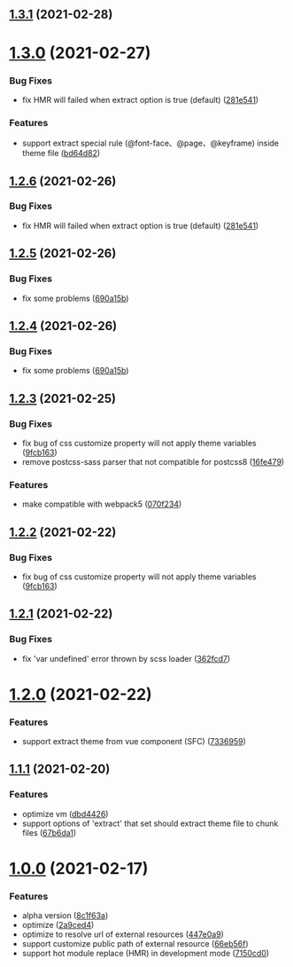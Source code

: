 ## [1.3.1](https://github.com/icesjs/theme-webpack-plugin/compare/v1.3.0...v1.3.1) (2021-02-28)

# [1.3.0](https://github.com/icesjs/theme-webpack-plugin/compare/v1.2.5...v1.3.0) (2021-02-27)

### Bug Fixes

- fix HMR will failed when extract option is true (default) ([281e541](https://github.com/icesjs/theme-webpack-plugin/commit/281e541de2a06fc15ae20c8733cb6ff5a812fc90))

### Features

- support extract special rule (\@font-face、\@page、\@keyframe) inside theme file ([bd64d82](https://github.com/icesjs/theme-webpack-plugin/commit/bd64d82c18b97fa12305c84b6764de6d2c4c5966))

## [1.2.6](https://github.com/icesjs/theme-webpack-plugin/compare/v1.2.5...v1.2.6) (2021-02-26)

### Bug Fixes

- fix HMR will failed when extract option is true (default) ([281e541](https://github.com/icesjs/theme-webpack-plugin/commit/281e541de2a06fc15ae20c8733cb6ff5a812fc90))

## [1.2.5](https://github.com/icesjs/theme-webpack-plugin/compare/v1.2.3...v1.2.5) (2021-02-26)

### Bug Fixes

- fix some problems ([690a15b](https://github.com/icesjs/theme-webpack-plugin/commit/690a15b5a2ae4acb89eb2e5e11aeb78c164a36ba))

## [1.2.4](https://github.com/icesjs/theme-webpack-plugin/compare/v1.2.3...v1.2.4) (2021-02-26)

### Bug Fixes

- fix some problems ([690a15b](https://github.com/icesjs/theme-webpack-plugin/commit/690a15b5a2ae4acb89eb2e5e11aeb78c164a36ba))

## [1.2.3](https://github.com/icesjs/theme-webpack-plugin/compare/v1.2.1...v1.2.3) (2021-02-25)

### Bug Fixes

- fix bug of css customize property will not apply theme variables ([9fcb163](https://github.com/icesjs/theme-webpack-plugin/commit/9fcb1633789e8cfff39d1615a2f773a0b8b35387))
- remove postcss-sass parser that not compatible for postcss8 ([16fe479](https://github.com/icesjs/theme-webpack-plugin/commit/16fe47945ca7dd11a11992d78f10bc82a6b7ad03))

### Features

- make compatible with webpack5 ([070f234](https://github.com/icesjs/theme-webpack-plugin/commit/070f2347cfcd4837ce579dc4558dbc0f932b663f))

## [1.2.2](https://github.com/icesjs/theme-webpack-plugin/compare/v1.2.1...v1.2.2) (2021-02-22)

### Bug Fixes

- fix bug of css customize property will not apply theme variables ([9fcb163](https://github.com/icesjs/theme-webpack-plugin/commit/9fcb1633789e8cfff39d1615a2f773a0b8b35387))

## [1.2.1](https://github.com/icesjs/theme-webpack-plugin/compare/v1.2.0...v1.2.1) (2021-02-22)

### Bug Fixes

- fix 'var undefined' error thrown by scss loader ([362fcd7](https://github.com/icesjs/theme-webpack-plugin/commit/362fcd76dbe14a5b16a82441de5e81e2df3f45a6))

# [1.2.0](https://github.com/icesjs/theme-webpack-plugin/compare/v1.1.1...v1.2.0) (2021-02-22)

### Features

- support extract theme from vue component (SFC) ([7336959](https://github.com/icesjs/theme-webpack-plugin/commit/73369597681bd4f74846e3168ac589db9087c22c))

## [1.1.1](https://github.com/icesjs/theme-webpack-plugin/compare/v1.0.0...v1.1.1) (2021-02-20)

### Features

- optimize vm ([dbd4426](https://github.com/icesjs/theme-webpack-plugin/commit/dbd4426afd588a16dc5a7c49bc160f28822f178e))
- support options of 'extract' that set should extract theme file to chunk files ([67b6da1](https://github.com/icesjs/theme-webpack-plugin/commit/67b6da1274e37d7044d757c7234dfe85ec7889db))

# [1.0.0](https://github.com/icesjs/theme-webpack-plugin/compare/8c1f63a95603a638a386b7244211c178ccc33da2...v1.0.0) (2021-02-17)

### Features

- alpha version ([8c1f63a](https://github.com/icesjs/theme-webpack-plugin/commit/8c1f63a95603a638a386b7244211c178ccc33da2))
- optimize ([2a9ced4](https://github.com/icesjs/theme-webpack-plugin/commit/2a9ced4404b2ed0c2b73be84fe809d31a29a3dba))
- optimize to resolve url of external resources ([447e0a9](https://github.com/icesjs/theme-webpack-plugin/commit/447e0a94aa8d42eb90b2b3268173424f54b093c1))
- support customize public path of external resource ([66eb56f](https://github.com/icesjs/theme-webpack-plugin/commit/66eb56f404d0a067bce0edd0e1606d46261c0fa2))
- support hot module replace (HMR) in development mode ([7150cd0](https://github.com/icesjs/theme-webpack-plugin/commit/7150cd059ad48152cd9b4a9330d74b57257ff788))
